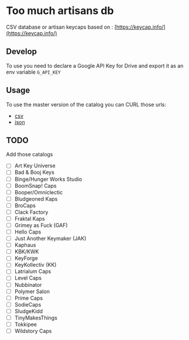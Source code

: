 # Too much artisans db

CSV database or artisan keycaps based on : [https://keycap.info/](https://keycap.info/)

## Develop

To use you need to declare a Google API Key for Drive and export it as an env variable `G_API_KEY`

## Usage

To use the master version of the catalog you can CURL those urls:

- [csv](https://raw.githubusercontent.com/zekth/too-much-artisans-db/master/db/catalog.csv)
- [json](https://raw.githubusercontent.com/zekth/too-much-artisans-db/master/db/catalog.json)

## TODO

Add those catalogs

- [ ] Art Key Universe
- [ ] Bad & Booj Keys
- [ ] Binge/Hunger Works Studio
- [ ] BoomSnap! Caps
- [ ] Booper/Omniclectic
- [ ] Bludgeoned Kaps
- [ ] BroCaps
- [ ] Clack Factory
- [ ] Fraktal Kaps
- [ ] Grimey as Fuck (GAF)
- [ ] Hello Caps
- [ ] Just Another Keymaker (JAK)
- [ ] Kaphaus
- [ ] KBK/KWK
- [ ] KeyForge
- [ ] KeyKollectiv (KK)
- [ ] Latrialum Caps
- [ ] Level Caps
- [ ] Nubbinator
- [ ] Polymer Salon
- [ ] Prime Caps
- [ ] SodieCaps
- [ ] SludgeKidd
- [ ] TinyMakesThings
- [ ] Tokkipee
- [ ] Wildstory Caps
